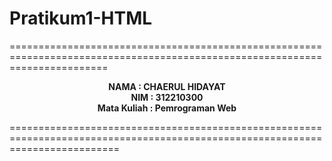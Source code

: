 # Pratikum1-HTML

=============================================================================================================================<br>
<p align="center">
  <b>NAMA          :  CHAERUL HIDAYAT</b> <br>
  <b>NIM           :  312210300</b> <br>
  <b>Mata Kuliah   :  Pemrograman Web</b>
</p>
===============================================================================================================================<br>
